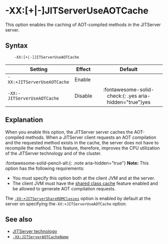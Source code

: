 <!--
* Copyright (c) 2017, 2022 IBM Corp. and others
*
* This program and the accompanying materials are made
* available under the terms of the Eclipse Public License 2.0
* which accompanies this distribution and is available at
* https://www.eclipse.org/legal/epl-2.0/ or the Apache
* License, Version 2.0 which accompanies this distribution and
* is available at https://www.apache.org/licenses/LICENSE-2.0.
*
* This Source Code may also be made available under the
* following Secondary Licenses when the conditions for such
* availability set forth in the Eclipse Public License, v. 2.0
* are satisfied: GNU General Public License, version 2 with
* the GNU Classpath Exception [1] and GNU General Public
* License, version 2 with the OpenJDK Assembly Exception [2].
*
* [1] https://www.gnu.org/software/classpath/license.html
* [2] http://openjdk.java.net/legal/assembly-exception.html
*
* SPDX-License-Identifier: EPL-2.0 OR Apache-2.0 OR GPL-2.0 WITH
* Classpath-exception-2.0 OR LicenseRef-GPL-2.0 WITH Assembly-exception
-->

# -XX:\[+|-\]JITServerUseAOTCache

This option enables the caching of AOT-compiled methods in the JITServer server.

## Syntax

        -XX:[+|-]JITServerUseAOTCache

| Setting                    | Effect  | Default                                                                              |
|----------------------------|---------|:------------------------------------------------------------------------------------:|
|`-XX:+JITServerUseAOTCache` | Enable  |                                                                                      |
|`-XX:-JITServerUseAOTCache` | Disable | :fontawesome-solid-check:{: .yes aria-hidden="true"}<span class="sr-only">yes</span> |

## Explanation

When you enable this option, the JITServer server caches the AOT-compiled methods. When a JITServer client requests an AOT compilation and the requested method exists in the cache, the server does not have to recompile the method. This feature, therefore, improves the CPU utilization of the JITServer technology and of the cluster.

 :fontawesome-solid-pencil-alt:{: .note aria-hidden="true"} **Note:** This option has the following requirements:
 - You must specify this option both at the client JVM and at the server.
 - The client JVM must have the [shared class cache](https://www.eclipse.org/openj9/docs/shrc/) feature enabled and be allowed to generate AOT compilation requests.

The [`-XX:+JITServerShareROMClasses`](xxjitservershareromclasses.md) option is enabled by default at the server on specifying the`-XX:+JITServerUseAOTCache` option.

## See also

- [JITServer technology](jitserver.md)
- [`-XX:JITServerAOTCacheName`](xxjitserveraotcachename.md)

<!-- ==== END OF TOPIC ==== xxjitserveruseaotcache.md ==== -->
